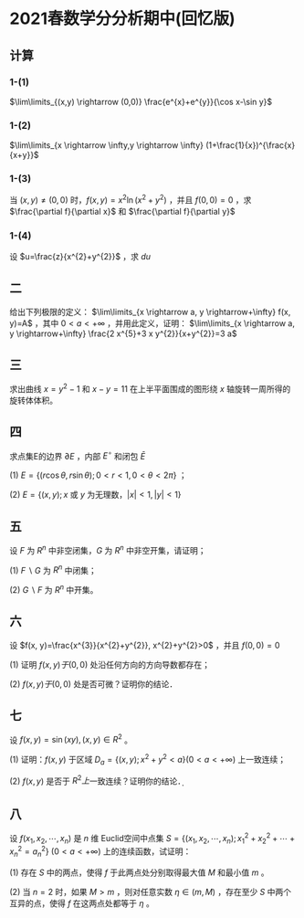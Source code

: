 # 2021春数学分分析期中(回忆版)

## 计算

### 1-(1)

$\lim\limits_{(x,y) \rightarrow (0,0)} \frac{e^{x}+e^{y}}{\cos x-\sin y}$

### 1-(2)

$\lim\limits_{x \rightarrow \infty,y \rightarrow \infty} (1+\frac{1}{x})^{\frac{x}{x+y}}$

### 1-(3)

当 $(x, y) \neq(0,0)$ 时，$f(x, y)=x^{2} \ln \left(x^{2}+y^{2}\right)$ ，并且 $f(0,0)=0$ ，求 $\frac{\partial f}{\partial x}$ 和 $\frac{\partial f}{\partial y}$

### 1-(4)

设 $u=\frac{z}{x^{2}+y^{2}}$ ，求 $d u$

## 二

给出下列极限的定义： $\lim\limits_{x \rightarrow a, y \rightarrow+\infty} f(x, y)=A$ ，其中 $0<a<+\infty$ ，并用此定义，证明： $\lim\limits_{x \rightarrow a, y \rightarrow+\infty} \frac{2 x^{5}+3 x y^{2}}{x+y^{2}}=3 a$

## 三

求出曲线 $x=y^{2}-1$ 和 $x-y=11$ 在上半平面围成的图形绕 $x$ 轴旋转一周所得的旋转体体积。

## 四

求点集E的边界 $\partial E$ ，内部 $E^{\circ}$ 和闭包 $\bar{E}$

(1) $E=\{(r \cos \theta, r \sin \theta) ; 0<r<1,0<\theta<2 \pi\}$ ；

(2) $E=\{(x, y) ; x$ 或 $y$ 为无理数，$|x|<1,|y|<1\}$

## 五

设 $F$ 为 $R^{n}$ 中非空闭集，$G$ 为 $R^{n}$ 中非空开集，请证明；

(1) $F \backslash G$ 为 $R^{n}$ 中闭集；

(2) $G \backslash F$ 为 $R^{n}$ 中开集。

## 六

设 $f(x, y)=\frac{x^{3}}{x^{2}+y^{2}}, x^{2}+y^{2}>0$ ，并且 $f(0,0)=0$

(1) 证明 $f(x, y) 于(0,0)$ 处沿任何方向的方向导数都存在；

(2) $f(x, y) 于(0,0)$ 处是否可微？证明你的结论．

## 七

设 $f(x, y)=\sin (x y),(x, y) \in R^{2}$ 。

(1) 证明：$f(x, y)$ 于区域 $D_{a}=\left\{(x, y) ; x^{2}+y^{2}<a\right\}(0<a<+\infty)$ 上一致连续；

(2) $f(x, y)$ 是否于 $R^{2} 上$一致连续？证明你的结论．$_{\text {．}}$

## 八

设 $f\left(x_{1}, x_{2}, \cdots, x_{n}\right)$ 是 $n$ 维 Euclid空间中点集 $S=\left\{\left(x_{1}, x_{2}, \cdots, x_{n}\right) ; x_{1}^{2}+x_{2}^{2}+\cdots+x_{n}^{2}=a_{n}^{2}\right\}$ $(0<a<+\infty)$ 上的连续函数，试证明：

(1) 存在 $S$ 中的两点，使得 $f$ 于此两点处分别取得最大值 $M$ 和最小值 $m$ 。

(2) 当 $n=2$ 时，如果 $M>m$ ，则对任意实数 $\eta \in(m, M)$ ，存在至少 $S$ 中两个互异的点，使得 $f$ 在这两点处都等于 $\eta$ 。
